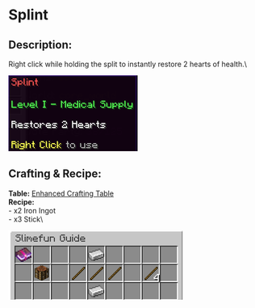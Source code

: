 # Splint

## Description:

Right click while holding the split to instantly restore 2 hearts of health.\


![](<../../../../.gitbook/assets/image (127).png>)

## Crafting & Recipe:

**Table:** [Enhanced Crafting Table](../../basic-machines/enhanced-crafting-table.md)\
**Recipe:**\
\- x2 Iron Ingot\
\- x3 Stick\


![Crafting Recipe for Splint](<../../../../.gitbook/assets/image (128).png>)
